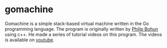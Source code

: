 # gomachine

Gomachine is a simple stack-based virtual machine written in the Go programming language. The program is originally written by [Philip Bohun](https://github.com/pbohun) using c++. He made a series of tutorial videos on this program. The videos is available on [youtube](https://www.youtube.com/watch?v=BNXP0w4Ppto&list=PLSiFUSQSRYAOFwfP-aMzXJlWKVyIuWfPU&index=4).
